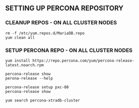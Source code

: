 ## SETTING UP PERCONA REPOSITORY

### CLEANUP REPOS - ON ALL CLUSTER NODES
```
rm -f /etc/yum.repos.d/MariaDB.repo
yum clean all
```

### SETUP PERCONA REPO - ON ALL CLUSTER NODES
```
yum install https://repo.percona.com/yum/percona-release-latest.noarch.rpm

percona-release show
perona-release --help

percona-release setup pxc-80
percona-release show

yum search percona-xtradb-cluster
```
